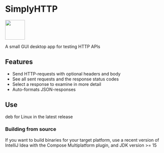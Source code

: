 # SimplyHTTP
<img src=https://github.com/Veikkosuhonen/postiman/blob/master/src/main/resources/icon.png width=64>

A small GUI desktop app for testing HTTP APIs



## Features

- Send HTTP-requests with optional headers and body
- See all sent requests and the response status codes
- Select a response to examine in more detail
- Auto-formats JSON-responses

## Use

deb for Linux in the latest release

### Building from source

If you want to build binaries for your target platform, use a recent version of IntelliJ Idea with the Compose Multiplatform plugin, and JDK version >= 15
